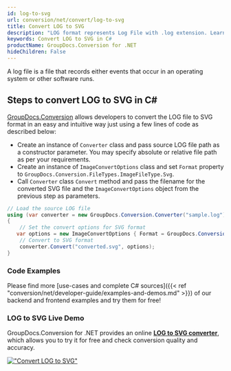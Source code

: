 ```yaml
---
id: log-to-svg
url: conversion/net/convert/log-to-svg
title: Convert LOG to SVG
description: "LOG format represents Log File with .log extension. Learn how to convert LOG to SVG file programmatically in C# language using GroupDocs.Conversion for .NET library."
keywords: Convert LOG to SVG in C#
productName: GroupDocs.Conversion for .NET
hideChildren: False
---
```


A log file is a file that records either events that occur in an operating system or other software runs.

## Steps to convert LOG to SVG in C#

[GroupDocs.Conversion](https://products.groupdocs.com/conversion/net) allows developers to convert the LOG file to SVG format in an easy and intuitive way just using a few lines of code as described below:

* Create an instance of `Converter` class and pass source LOG file path as a constructor parameter. You may specify absolute or relative file path as per your requirements. 
* Create an instance of `ImageConvertOptions` class and set `Format` property to `GroupDocs.Conversion.FileTypes.ImageFileType.Svg`.
* Call `Converter` class `Convert` method and pass the filename for the converted SVG file and the `ImageConvertOptions` object from the previous step as parameters.

```csharp
// Load the source LOG file
using (var converter = new GroupDocs.Conversion.Converter("sample.log"))
{
    // Set the convert options for SVG format
   var options = new ImageConvertOptions { Format = GroupDocs.Conversion.FileTypes.ImageFileType.Svg };
    // Convert to SVG format
    converter.Convert("converted.svg", options);
}
```

### Code Examples

Please find more [use-cases and complete C# sources]({{< ref "conversion/net/developer-guide/examples-and-demos.md" >}}) of our backend and frontend examples and try them for free!

### LOG to SVG Live Demo

GroupDocs.Conversion for .NET provides an online [**LOG to SVG converter**](https://products.groupdocs.app/conversion/log-to-svg), which allows you to try it for free and check conversion quality and accuracy.

[!["Convert LOG to SVG"](conversion/net/images/convert-to-svg/convert-log-to-svg.png)](https://products.groupdocs.app/conversion/log-to-svg)